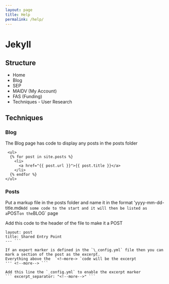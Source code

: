 ```yaml
---
layout: page
title: Help
permalink: /help/
---
```


# Jekyll

## Structure
- Home
- Blog
- SEP
- MAIDV (My Account)
- FAS (Funding)
- Techniques - User Research




## Techniques
### Blog
The Blog page has code to display any posts in the posts folder
```
 <ul>
  {% for post in site.posts %}
    <li>
      <a href="{{ post.url }}">{{ post.title }}</a>
    </li>
  {% endfor %}
</ul> 
```

### Posts
Put a markup file in the posts folder and name it in the format 
'yyyy-mm-dd-title.md`
Add some code to the start and it will then be listed as a `POST` on the `BLOG` page

Add this code to the header of the file to make it a POST 
``` ---
layout: post
title: Shared Entry Point
--- ```

If an expert marker is defined in the `\_config.yml` file then you can mark a section of the post as the excerpt. 
Everything above the  `<!—more—> `code will be the excerpt
''' <!--more--> ```

Add this line the `_config.yml` to enable the excerpt marker
``` excerpt_separator: "<!--more-->" ```

